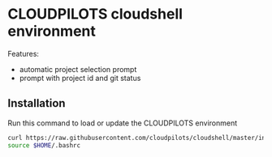 # CLOUDPILOTS cloudshell environment

Features:

* automatic project selection prompt
* prompt with project id and git status

## Installation

Run this command to load or update the CLOUDPILOTS environment

```bash
curl https://raw.githubusercontent.com/cloudpilots/cloudshell/master/init.sh  | bash -
source $HOME/.bashrc
```
